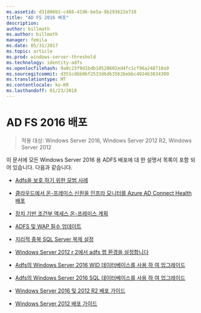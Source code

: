 ```yaml
---
ms.assetid: d31006b1-c468-4196-be5a-9b293622e710
title: "AD FS 2016 배포"
description: 
author: billmath
ms.author: billmath
manager: femila
ms.date: 05/31/2017
ms.topic: article
ms.prod: windows-server-threshold
ms.technology: identity-adfs
ms.openlocfilehash: 9a0c23f9d1bdb10520602ed4fc1cf96a248710a9
ms.sourcegitcommit: d351cdbb0bf2533d6db35626ebbc4924b3834309
ms.translationtype: MT
ms.contentlocale: ko-KR
ms.lasthandoff: 01/23/2018
---
```

# <a name="ad-fs-2016-deployment"></a>AD FS 2016 배포

>적용 대상: Windows Server 2016, Windows Server 2012 R2, Windows Server 2012

이 문서에 모든 Windows Server 2016 용 ADFS 배포에 대 한 설명서 목록이 포함 되어 있습니다. 다음과 같습니다.
  
* [Adfs을 보호 하기 위한 모범 사례](deployment/Best-Practices-Securing-AD-FS.md)

* [클라우드에서 온-프레미스 신원을 인프라 모니터를 Azure AD Connect Health 배포](https://azure.microsoft.com/documentation/articles/active-directory-aadconnect-health)

* [장치 기반 조건부 액세스 온-프레미스 계획](deployment/Plan-Device-based-Conditional-Access-on-Premises.md)

* [ADFS 및 WAP 필수 업데이트](deployment/updates-for-active-directory-federation-services-ad-fs.md)

* [지리적 중복 SQL Server 복제 설정](deployment/Set-up-Geographic-Redundancy-with-SQL-Server-Replication.md)

* [Windows Server 2012 r 2에서 adfs 랩 환경을 설정합니다](deployment/Set-up-the-lab-environment-for-AD-FS-in-Windows-Server-2012-R2.md)
  

* [Adfs의 Windows Server 2016 WID 데이터베이스를 사용 하 여 업그레이드](deployment/Upgrading-to-AD-FS-in-Windows-Server-2016.md)  

* [Adfs의 Windows Server 2016 SQL 데이터베이스를 사용 하 여 업그레이드](deployment/Upgrading-to-AD-FS-in-Windows-Server-2016-SQL.md)  

* [Windows Server 2016 및 2012 R2 배포 가이드](deployment/Windows-Server-2012-R2-AD-FS-Deployment-Guide.md)

* [Windows Server 2012 배포 가이드](deployment/Windows-Server-2012-AD-FS-Deployment-Guide.md)







